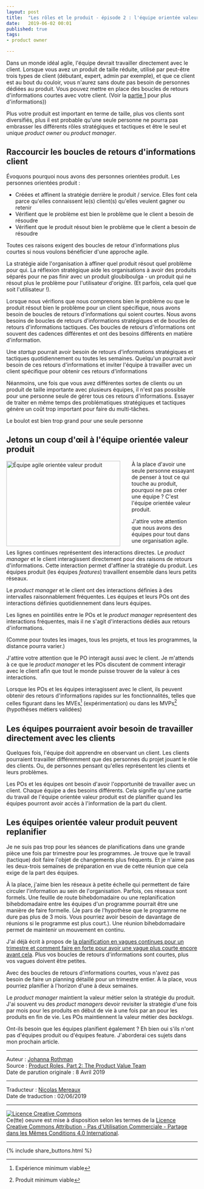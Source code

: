 ```yaml
---
layout: post
title:  "Les rôles et le produit - épisode 2 : l'équipe orientée valeur produit"
date:   2019-06-02 00:01
published: true
tags:
- product owner

---
```


Dans un monde idéal agile, l'équipe devrait travailler directement avec le client. Lorsque vous avez un produit de taille réduite, utilisé par peut-être trois types de client (débutant, expert, admin par exemple), et que ce client est au bout du couloir, vous n'aurez sans doute pas besoin de personnes dédiées au produit. Vous pouvez mettre en place des boucles de retours d'informations courtes avec votre client. (Voir la [partie 1](http://www.les-traducteurs-agiles.org/2019/04/17/les-roles-et-le-produit.html) pour plus d'informations))

Plus votre produit est important en terme de taille, plus vos clients sont diversifiés, plus il est probable qu'une seule personne ne pourra pas embrasser les différents rôles stratégiques et tactiques et être le seul et unique _product owner_ ou _product manager_.

## Raccourcir les boucles de retours d'informations client

Évoquons pourquoi nous avons des personnes orientées produit. Les personnes orientées produit :

* Créées et affinent la stratégie derrière le produit / service. Elles font cela parce qu'elles connaissent le(s) client(s) qu'elles veulent gagner ou retenir
* Vérifient que le problème est bien le problème que le client a besoin de résoudre
* Vérifient que le produit résout bien le problème que le client a besoin de résoudre

Toutes ces raisons exigent des boucles de retour d'informations plus courtes si nous voulons bénéficier d'une approche agile.

La stratégie aide l'organisation à affiner quel produit résout quel problème pour qui. La réflexion stratégique aide les organisations à avoir des produits séparés pour ne pas finir avec un produit gloubiboulga - un produit qui ne résout plus le problème pour l'utilisateur d'origine. (Et parfois, cela quel que soit l'utilisateur !).

Lorsque nous vérifions que nous comprenons bien le problème ou que le produit résout bien le problème pour un client spécifique, nous avons besoin de boucles de retours d'informations qui soient courtes. Nous avons besoins de boucles de retours d'informations stratégiques et de boucles de retours d'informations tactiques. Ces boucles de retours d'informations ont souvent des cadences différentes et ont des besoins différents en matière d'information.

Une _startup_ pourrait avoir besoin de retours d'informations stratégiques et tactiques quotidiennement ou toutes les semaines. Quelqu'un pourrait avoir besoin de ces retours d'informations et inviter l'équipe à travailler avec un client spécifique pour obtenir ces retours d'informations

Néanmoins, une fois que vous avez différentes sortes de clients ou un produit de taille importante avec plusieurs équipes, il n'est pas possible pour une personne seule de gérer tous ces retours d'informations. Essayer de traiter en même temps des problématiques stratégiques et tactiques génère un coût trop important pour faire du multi-tâches.

Le boulot est bien trop grand pour une seule personne

## Jetons un coup d'œil à l'équipe orientée valeur produit

<div align="left" style="float:left; padding-right:30px" >
  <a href="{{ site.url }}assets/johanna/AgileProductValueTeamfr.png"><img title="Équipe agile orientée valeur produit" src="{{ site.url }}assets/johanna/AgileProductValueTeamfr.png" width="300px" height="224px"/></a></div> À la place d'avoir une seule personne essayant de penser à tout ce qui touche au produit, pourquoi ne pas créer une équipe ? C'est l'équipe orientée valeur produit.

J'attire votre attention que nous avons des équipes pour tout dans une organisation agile.

Les lignes continues représentent des interactions directes. Le _product manager_ et le client interagissent directement pour des raisons de retours d'informations. Cette interaction permet d'affiner la stratégie du produit. Les équipes produit (les équipes _features_) travaillent ensemble dans leurs petits réseaux.

Le _product manager_ et le client ont des interactions définies à des intervalles raisonnablement fréquentes. Les équipes et leurs POs ont des interactions définies quotidiennement dans leurs équipes.

Les lignes en pointillés entre le POs et le _product manager_ représentent des interactions fréquentes, mais il ne s'agit d'interactions dédiés aux retours d'informations.

(Comme pour toutes les images, tous les projets, et tous les programmes, la distance pourra varier.)

J'attire votre attention que le PO interagit aussi avec le client. Je m'attends à ce que le _product manager_ et les POs discutent de comment interagir avec le client afin que tout le monde puisse trouver de la valeur à ces interactions.

Lorsque les POs et les équipes interagissent avec le client, ils peuvent obtenir des retours d'informations rapides sur les fonctionnalités, telles que celles figurant dans les MVEs[^1] (expérimentation) ou dans les MVPs[^2] (hypothèses métiers validées)

## Les équipes pourraient avoir besoin de travailler directement avec les clients

Quelques fois, l'équipe doit apprendre en observant un client. Les clients pourraient travailler différemment que des personnes du projet jouant le rôle des clients. Ou, de personnes pensant qu'elles représentent les clients et leurs problèmes.

Les POs et les équipes ont besoin d'avoir l'opportunité de travailler avec un client. Chaque équipe a des besoins différents. Cela signifie qu'une partie du travail de l'équipe orientée valeur produit est de planifier quand les équipes pourront avoir accès à l'information de la part du client.

## Les équipes orientée valeur produit peuvent replanifier

Je ne suis pas trop pour les séances de planifications dans une grande pièce une fois par trimestre pour les programmes. Je trouve que le travail (tactique) doit faire l'objet de changements plus fréquents. Et je n'aime pas les deux-trois semaines de préparation en vue de cette réunion que cela exige de la part des équipes.

À la place, j'aime bien les réseaux à petite échelle qui permettent de faire circuler l'information au sein de l'organisation. Parfois, ces réseaux sont formels. Une feuille de route bihebdomadaire ou une replanification bihebdomadaire entre les équipes d'un programme pourrait être une manière de faire formelle. (Je pars de l'hypothèse que le programme ne dure pas plus de 3 mois. Vous pourriez avoir besoin de davantage de réunions si le programme est plus court.). Une réunion bihebdomadaire permet de maintenir un mouvement en continu.

J'ai déjà écrit à propos de [la planification en vagues continues pour un trimestre et comment faire en forte pour avoir une vague plus courte encore avant cela](https://www.jrothman.com/mpd/2017/09/alternatives-for-agile-and-lean-roadmapping-part-2-rolling-wave-planning-inside-one-quarter/). Plus vos boucles de retours d'informations sont courtes, plus vos vagues doivent être petites.

Avec des boucles de retours d'informations courtes, vous n'avez pas besoin de faire un planning détaillé pour un trimestre entier. À la place, vous pourriez planifier à l'horizon d'une à deux semaines.

Le _product manager_ maintient la valeur métier selon la stratégie du produit. J'ai souvent vu des _product managers_ devoir revisiter la stratégie d'une fois par mois pour les produits en début de vie à une fois par an pour les produits en fin de vie. Les POs maintiennent la valeur métier des _backlogs_.

Ont-ils besoin que les équipes planifient également ? Eh bien oui s'ils n'ont pas d'équipes produit ou d'équipes feature. J'aborderai ces sujets dans mon prochain article.

[^1]: Expérience minimum viable
[^2]: Produit minimum viable

---
Auteur : [Johanna Rothman](https://www.createadaptablelife.com/about)  
Source : [Product Roles, Part 2: The Product Value Team](https://www.jrothman.com/mpd/2019/04/product-roles-part-2-the-product-value-team/)  
Date de parution originale : 8 Avril 2019  

---
Traducteur : [Nicolas Mereaux](http://www.les-traducteurs-agiles.org/traducteurs/)  
Date de traduction : 02/06/2019  

---

<a rel="license" href="http://creativecommons.org/licenses/by-nc-sa/4.0/"><img alt="Licence Creative Commons" style="border-width:0" src="http://i.creativecommons.org/l/by-nc-sa/4.0/88x31.png" /></a><br />Ce(tte) oeuvre est mise à disposition selon les termes de la <a rel="license" href="http://creativecommons.org/licenses/by-nc-sa/4.0/">Licence Creative Commons Attribution - Pas d'Utilisation Commerciale - Partage dans les Mêmes Conditions 4.0 International</a>.

---

{% include share_buttons.html %}
